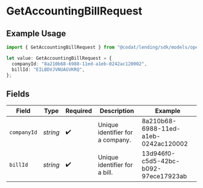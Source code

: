 # GetAccountingBillRequest

## Example Usage

```typescript
import { GetAccountingBillRequest } from "@codat/lending/sdk/models/operations";

let value: GetAccountingBillRequest = {
  companyId: "8a210b68-6988-11ed-a1eb-0242ac120002",
  billId: "EILBDVJVNUAGVKRQ",
};
```

## Fields

| Field                                | Type                                 | Required                             | Description                          | Example                              |
| ------------------------------------ | ------------------------------------ | ------------------------------------ | ------------------------------------ | ------------------------------------ |
| `companyId`                          | *string*                             | :heavy_check_mark:                   | Unique identifier for a company.     | 8a210b68-6988-11ed-a1eb-0242ac120002 |
| `billId`                             | *string*                             | :heavy_check_mark:                   | Unique identifier for a bill.        | 13d946f0-c5d5-42bc-b092-97ece17923ab |